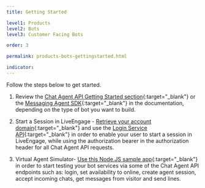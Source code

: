 ```yaml
---
title: Getting Started

level1: Products
level2: Bots
level3: Customer Facing Bots

order: 3

permalink: products-bots-gettingstarted.html

indicator:
---
```


Follow the steps below to get started.

1. Review the [Chat Agent API Getting Started section](https://developers.liveperson.com/chat-agent-sample-app.html){:target="_blank"} or the [Messaging Agent SDK](https://developers.liveperson.com/messaging-agent-sdk-overview.html){:target="_blank"} in the documentation, depending on the type of bot you want to build.

2. Start a Session in LiveEngage - [Retrieve your account domain](agent-domain-domain-api.html){:target="_blank"} and use the [Login Service API](login-getting-started.html){:target="_blank"} in order to enable your user to start a session in LiveEngage, while using the authorization bearer in the authorization header for all Chat Agent API requests.

3. Virtual Agent Simulator-  [Use this Node.JS sample app](https://developers.liveperson.com/chat-agent-sample-app.html){:target="_blank"} in order to start testing your bot services via some of the Chat Agent API endpoints such as: login, set availability to online, create agent session, accept incoming chats, get messages from visitor and send lines.
